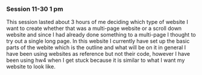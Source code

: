 ### Session 11-30 1 pm

This session lasted about 3 hours of me deciding which type of website I want to create
whether that was a multi-page website or a scroll down website and since I had already done
something to a multi-page I thought to try out a single long page. In this website I currently
have set up the basic parts of the webite which is the outline and what will be on it in general
I have been using websites as reference but not their code, however I have been using hw4 when I
get stuck because it is similar to what I want my website to look like.
